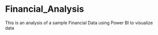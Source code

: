 # Financial_Analysis
This is an analysis of a sample Financial Data using Power BI to visualize data
